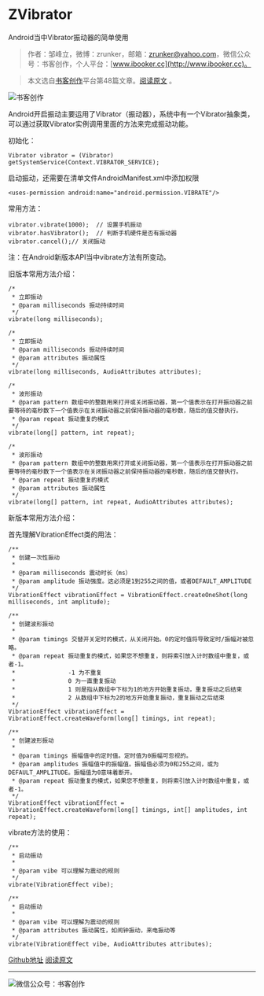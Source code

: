 # ZVibrator
Android当中Vibrator振动器的简单使用
>作者：邹峰立，微博：zrunker，邮箱：zrunker@yahoo.com，微信公众号：书客创作，个人平台：[www.ibooker.cc](http://www.ibooker.cc)。

>本文选自[书客创作](http://www.ibooker.cc)平台第48篇文章。[阅读原文](http://www.ibooker.cc/article/48/detail) 。

![书客创作](http://upload-images.jianshu.io/upload_images/3480018-7709d612e8e36dc6..jpg?imageMogr2/auto-orient/strip%7CimageView2/2/w/1240)

Android开启振动主要运用了Vibrator（振动器），系统中有一个Vibrator抽象类，可以通过获取Vibrator实例调用里面的方法来完成振动功能。

初始化：
```
Vibrator vibrator = (Vibrator) getSystemService(Context.VIBRATOR_SERVICE);
```
启动振动，还需要在清单文件AndroidManifest.xml中添加权限
```
<uses-permission android:name="android.permission.VIBRATE"/>
```
常用方法：
```
vibrator.vibrate(1000);  // 设置手机振动
vibrator.hasVibrator();  // 判断手机硬件是否有振动器
vibrator.cancel();// 关闭振动
```

注：在Android新版本API当中vibrate方法有所变动。

旧版本常用方法介绍：
```
/*
 * 立即振动
 * @param milliseconds 振动持续时间
 */
vibrate(long milliseconds);

/*
 * 立即振动
 * @param milliseconds 振动持续时间
 * @param attributes 振动属性
 */
vibrate(long milliseconds, AudioAttributes attributes);

/*
 * 波形振动
 * @param pattern 数组中的整数用来打开或关闭振动器，第一个值表示在打开振动器之前要等待的毫秒数下一个值表示在关闭振动器之前保持振动器的毫秒数，随后的值交替执行。
 * @param repeat 振动重复的模式
 */
vibrate(long[] pattern, int repeat);

/*
 * 波形振动
 * @param pattern 数组中的整数用来打开或关闭振动器，第一个值表示在打开振动器之前要等待的毫秒数下一个值表示在关闭振动器之前保持振动器的毫秒数，随后的值交替执行。
 * @param repeat 振动重复的模式
 * @param attributes 振动属性
 */
vibrate(long[] pattern, int repeat, AudioAttributes attributes);
```
新版本常用方法介绍：

首先理解VibrationEffect类的用法：
```
/**
 * 创建一次性振动
 *
 * @param milliseconds 震动时长（ms）
 * @param amplitude 振动强度。这必须是1到255之间的值，或者DEFAULT_AMPLITUDE
 */
VibrationEffect vibrationEffect = VibrationEffect.createOneShot(long milliseconds, int amplitude);

/**
 * 创建波形振动
 *
 * @param timings 交替开关定时的模式，从关闭开始。0的定时值将导致定时/振幅对被忽略。
 * @param repeat 振动重复的模式，如果您不想重复，则将索引放入计时数组中重复，或者-1。
 *               -1 为不重复
 *               0 为一直重复振动
 *               1 则是指从数组中下标为1的地方开始重复振动，重复振动之后结束
 *               2 从数组中下标为2的地方开始重复振动，重复振动之后结束
 */
VibrationEffect vibrationEffect = VibrationEffect.createWaveform(long[] timings, int repeat);

/**
 * 创建波形振动
 *
 * @param timings 振幅值中的定时值。定时值为0振幅可忽视的。
 * @param amplitudes 振幅值中的振幅值。振幅值必须为0和255之间，或为DEFAULT_AMPLITUDE。振幅值为0意味着断开。
 * @param repeat 振动重复的模式，如果您不想重复，则将索引放入计时数组中重复，或者-1。
 */
VibrationEffect vibrationEffect = VibrationEffect.createWaveform(long[] timings, int[] amplitudes, int repeat);
```
vibrate方法的使用：
```
/**
 * 启动振动
 *
 * @param vibe 可以理解为震动的规则
 */
vibrate(VibrationEffect vibe);

/**
 * 启动振动
 *
 * @param vibe 可以理解为震动的规则
 * @param attributes 振动属性，如闹钟振动，来电振动等
 */
vibrate(VibrationEffect vibe, AudioAttributes attributes);
```

[Github地址](https://github.com/zrunker/ZVibrator)
[阅读原文](http://www.ibooker.cc/article/48/detail)

----------
![微信公众号：书客创作](http://upload-images.jianshu.io/upload_images/3480018-50c530d89f70eb26..jpg?imageMogr2/auto-orient/strip%7CimageView2/2/w/1240)
